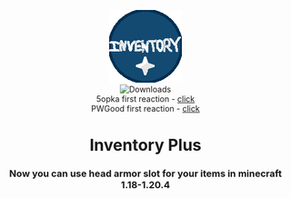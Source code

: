 <div align='center'>  

![Mod icon](src/main/resources/assets/invplus/icon.png)  
![Downloads](https://img.shields.io/github/downloads/FurnyGo/Inventory-Plus/total?color=red&logo=github&style=for-the-badge)  
5opka first reaction - [click](https://clips.twitch.tv/IgnorantSparklyCougarTBCheesePull-MnrpetdYk_3p2llg)  
PWGood first reaction - [click](https://clips.twitch.tv/AliveMotionlessSageNotLikeThis-DZvB80pcFTShOxqc)  
<h1>Inventory Plus</h1>
<h3>Now you can use head armor slot for your items in minecraft 1.18-1.20.4</h3>
</div>
